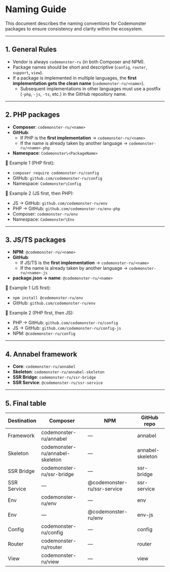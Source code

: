 # Naming Guide

This document describes the naming conventions for Codemonster packages to ensure consistency and clarity within the ecosystem.

---

## 1. General Rules

-   Vendor is always `codemonster-ru` (in both Composer and NPM).
-   Package names should be short and descriptive (`config`, `router`, `support`, `view`).
-   If a package is implemented in multiple languages, the **first implementation gets the clean name** (`codemonster-ru/<name>`).
    -   Subsequent implementations in other languages must use a postfix (`-php`, `-js`, `-ts`, etc.) in the GitHub repository name.

---

## 2. PHP packages

-   **Composer**: `codemonster-ru/<name>`
-   **GitHub**:
    -   If PHP is the **first implementation** → `codemonster-ru/<name>`
    -   If the name is already taken by another language → `codemonster-ru/<name>-php`
-   **Namespace**: `Codemonster\<PackageName>`

📌 Example 1 (PHP first):

-   `composer require codemonster-ru/config`
-   GitHub: `github.com/codemonster-ru/config`
-   Namespace: `Codemonster\Config`

📌 Example 2 (JS first, then PHP):

-   JS → GitHub: `github.com/codemonster-ru/env`
-   PHP → GitHub: `github.com/codemonster-ru/env-php`
-   Composer: `codemonster-ru/env`
-   Namespace: `Codemonster\Env`

---

## 3. JS/TS packages

-   **NPM**: `@codemonster-ru/<name>`
-   **GitHub**:
    -   If JS/TS is the **first implementation** → `codemonster-ru/<name>`
    -   If the name is already taken by another language → `codemonster-ru/<name>-js`
-   **package.json → name**: `@codemonster-ru/<name>`

📌 Example 1 (JS first):

-   `npm install @codemonster-ru/env`
-   GitHub: `github.com/codemonster-ru/env`

📌 Example 2 (PHP first, then JS):

-   PHP → GitHub: `github.com/codemonster-ru/config`
-   JS → GitHub: `github.com/codemonster-ru/config-js`
-   NPM: `@codemonster-ru/config`

---

## 4. Annabel framework

-   **Core**: `codemonster-ru/annabel`
-   **Skeleton**: `codemonster-ru/annabel-skeleton`
-   **SSR Bridge**: `codemonster-ru/ssr-bridge`
-   **SSR Service**: `@codemonster-ru/ssr-service`

---

## 5. Final table

| Destination | Composer                        | NPM                         | GitHub repo      |
| ----------- | ------------------------------- | --------------------------- | ---------------- |
| Framework   | codemonster-ru/annabel          | —                           | annabel          |
| Skeleton    | codemonster-ru/annabel-skeleton | —                           | annabel-skeleton |
| SSR Bridge  | codemonster-ru/ssr-bridge       | —                           | ssr-bridge       |
| SSR Service | —                               | @codemonster-ru/ssr-service | ssr-service      |
| Env         | codemonster-ru/env              | —                           | env              |
| Env         | —                               | @codemonster-ru/env         | env-js           |
| Config      | codemonster-ru/config           | —                           | config           |
| Router      | codemonster-ru/router           | —                           | router           |
| View        | codemonster-ru/view             | —                           | view             |
